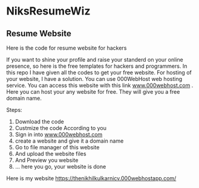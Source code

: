# NiksResumeWiz

## Resume Website
Here is the code for resume website for hackers


If you want to shine your profile and raise your standerd on your online presence, so here is the free templates for hackers and programmers.
In this repo I have given all the codes to get your free website. For hosting of your website, I have a solution. You can use 000WebHost web hosting service. You can access this website with this link www.000webhost.com . Here you can host your any website for free. They will give you a free domain name.


Steps:
1) Download the code
2) Custmize the code According to you
3) Sign in into www.000webhost.com
4) create a website and give it a domain name
5) Go to file manager of this website
6) And upload the website files
7) And Preview you website
8) ... here you go, your website is done

Here is my website
https://thenikhilkulkarnicv.000webhostapp.com/
